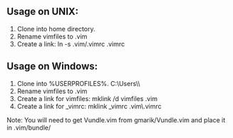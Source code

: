 Usage on UNIX:
--------------
1. Clone into home directory.
2. Rename vimfiles to .vim
2. Create a link: ln -s .vim/.vimrc .vimrc

Usage on Windows:
-----------------
1. Clone into %USERPROFILES%. C:\Users\\<USERNAME>\
2. Rename vimfiles to .vim
2. Create a link for vimfiles: mklink /d vimfiles .vim
3. Create a link for \_vimrc: mklink \_vimrc .vim\\.vimrc

Note: You will need to get Vundle.vim from gmarik/Vundle.vim and place it in
.vim/bundle/
